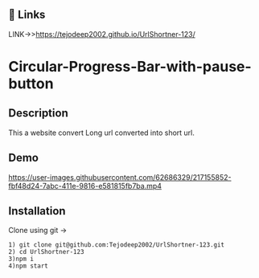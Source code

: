 
## 🔗 Links
LINK->>https://tejodeep2002.github.io/UrlShortner-123/


# Circular-Progress-Bar-with-pause-button

## Description 

This a website convert Long url converted into short url.

## Demo
https://user-images.githubusercontent.com/62686329/217155852-fbf48d24-7abc-411e-9816-e581815fb7ba.mp4





     

## Installation

Clone using git ->

    1) git clone git@github.com:Tejodeep2002/UrlShortner-123.git
    2) cd UrlShortner-123
    3)npm i
    4)npm start
